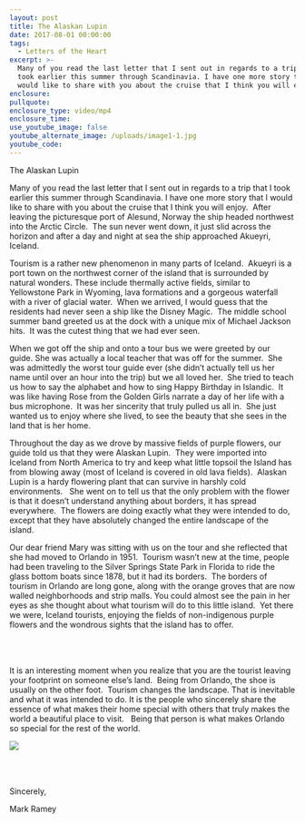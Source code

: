 ```yaml
---
layout: post
title: The Alaskan Lupin
date: 2017-08-01 00:00:00
tags:
  - Letters of the Heart
excerpt: >-
  Many of you read the last letter that I sent out in regards to a trip that I
  took earlier this summer through Scandinavia. I have one more story that I
  would like to share with you about the cruise that I think you will enjoy.
enclosure:
pullquote:
enclosure_type: video/mp4
enclosure_time:
use_youtube_image: false
youtube_alternate_image: /uploads/image1-1.jpg
youtube_code:
---
```


The Alaskan Lupin

Many of you read the last letter that I sent out in regards to a trip that I took earlier this summer through Scandinavia. I have one more story that I would like to share with you about the cruise that I think you will enjoy.&nbsp; After leaving the picturesque port of Alesund, Norway the ship headed northwest into the Arctic Circle.&nbsp; The sun never went down, it just slid across the horizon and after a day and night at sea the ship approached Akueyri, Iceland.&nbsp;&nbsp;

Tourism is a rather new phenomenon in many parts of Iceland.&nbsp; Akueyri is a port town on the northwest corner of the island that is surrounded by natural wonders. These include thermally active fields, similar to Yellowstone Park in Wyoming, lava formations and a gorgeous waterfall with a river of glacial water.&nbsp; When we arrived, I would guess that the residents had never seen a ship like the Disney Magic.&nbsp; The middle school summer band greeted us at the dock with a unique mix of Michael Jackson hits.&nbsp; It was the cutest thing that we had ever seen.&nbsp;

When we got off the ship and onto a tour bus we were greeted by our guide. She was actually a local teacher that was off for the summer.&nbsp; She was admittedly the worst tour guide ever (she didn’t actually tell us her name until over an hour into the trip) but we all loved her.&nbsp; She tried to teach us how to say the alphabet and how to sing Happy Birthday in Islandic.&nbsp; It was like having Rose from the Golden Girls narrate a day of her life with a bus microphone.&nbsp; It was her sincerity that truly pulled us all in.&nbsp; She just wanted us to enjoy where she lived, to see the beauty that she sees in the land that is her home.&nbsp;&nbsp;

Throughout the day as we drove by massive fields of purple flowers, our guide told us that they were Alaskan Lupin.&nbsp; They were imported into Iceland from North America to try and keep what little topsoil the Island has from blowing away (most of Iceland is covered in old lava fields).&nbsp; Alaskan Lupin is a hardy flowering plant that can survive in harshly cold environments. &nbsp; She went on to tell us that the only problem with the flower is that it doesn’t understand anything about borders, it has spread everywhere.&nbsp; The flowers are doing exactly what they were intended to do, except that they have absolutely changed the entire landscape of the island.&nbsp;

Our dear friend Mary was sitting with us on the tour and she reflected that she had moved to Orlando in 1951.&nbsp; Tourism wasn’t new at the time, people had been traveling to the Silver Springs State Park in Florida to ride the glass bottom boats since 1878, but it had its borders.&nbsp; The borders of tourism in Orlando are long gone, along with the orange groves that are now walled neighborhoods and strip malls. You could almost see the pain in her eyes as she thought about what tourism will do to this little island.&nbsp; Yet there we were, Iceland tourists, enjoying the fields of non-indigenous purple flowers and the wondrous sights that the island has to offer.

<div class="row" style="margin: 4rem 0;">
  <div class="sm-col-9">
    <p>It is an interesting moment when you realize that you are the tourist leaving your footprint on someone else’s land.&nbsp; Being from Orlando, the shoe is usually on the other foot.&nbsp; Tourism changes the landscape. That is inevitable and what it was intended to do. It is the people who sincerely share the essence of what makes their home special with others that truly makes the world a beautiful place to visit. &nbsp; Being that person is what makes Orlando so special for the rest of the world.&nbsp;</p>
  </div>
  <div class="sm-col-3">
  <img src="https://vyralmarketing.s3.amazonaws.com/Mark+Ramey/LotH/2017/August+2017.jpg">
  </div>
</div>

Sincerely,

Mark Ramey&nbsp;